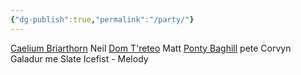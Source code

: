 ```yaml
---
{"dg-publish":true,"permalink":"/party/"}
---
```


[Caelium Briarthorn](https://www.dndbeyond.com/characters/148235126) Neil 
[Dom T'reteo](https://www.dndbeyond.com/characters/148230092) Matt
[Ponty Baghill](https://www.dndbeyond.com/characters/148305085) pete
Corvyn Galadur me
Slate Icefist - Melody



